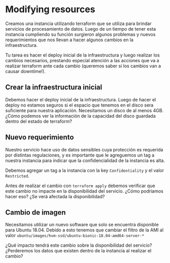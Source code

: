# Modifying resources
Creamos una instancia utilizando terraform que se utiliza para brindar servicios de procesamiento de datos. Luego de un tiempo de tener esta instancia cumpliendo su función surgieron algunos problemas y nuevos requerimientos que nos llevan a hacer algunos cambios en la infraestructura.

Tu tarea es hacer el deploy inicial de la infraestructura y luego realizar los cambios necesarios, prestando especial atención a las acciones que va a realizar terraform ante cada cambio (queremos saber si los cambios van a causar downtime!).

## Crear la infraestructura inicial
Debemos hacer el deploy inicial de la infraestructura. Luego de hacer el deploy no estamos seguros si el espacio que tenemos en el disco sera suficiente para nuestra aplicación. Necesitamos un disco de al menos 4GB. ¿Cómo podemos ver la información de la capacidad del disco guardada dentro del estado de terraform?

## Nuevo requerimiento
Nuestro servicio hace uso de datos sensibles cuya protección es requerida por distintas regulaciones, y es importante que le agreguemos un tag a nuestra instancia para indicar que la confidencialidad de la instancia es alta.

Debemos agregar un tag a la instancia con la key `Confidentiality` y el valor `Restricted`.

Antes de realizar el cambio con `terraform apply` debemos verificar que este cambio no impacte en la disponibilidad del servicio. ¿Cómo podríamos hacer eso? ¿Se verá afectada la disponibilidad?

## Cambio de imagen
Necesitamos utilizar un nuevo software que solo se encuentra disponible para Ubuntu 18.04. Debido a esto tenemos que cambiar el filtro de la AMI al valor `ubuntu/images/hvm-ssd/ubuntu-bionic-18.04-amd64-server-*`

¿Qué impacto tendrá este cambio sobre la disponibilidad del servicio? ¿Perderemos los datos que existen dentro de la instancia al realizar el cambio?
